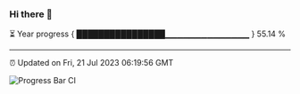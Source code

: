 ### Hi there 👋

⏳ Year progress { ████████████████▁▁▁▁▁▁▁▁▁▁▁▁▁▁ } 55.14 %

---

⏰ Updated on Fri, 21 Jul 2023 06:19:56 GMT

![Progress Bar CI](https://github.com/liununu/liununu/workflows/Progress%20Bar%20CI/badge.svg)
